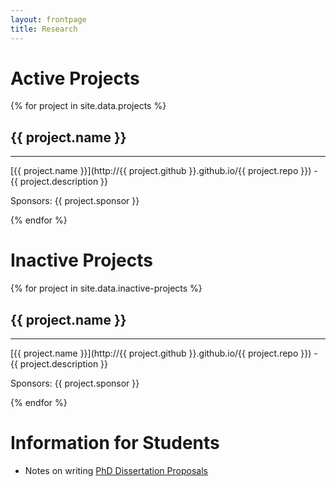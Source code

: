 ```yaml
---
layout: frontpage
title: Research
---
```


# Active Projects

{% for project in site.data.projects %}

## {{ project.name }}

---

[{{ project.name }}](http://{{ project.github }}.github.io/{{ project.repo }}) - {{ project.description }}

Sponsors: {{ project.sponsor }}

{% endfor %}

# Inactive Projects

{% for project in site.data.inactive-projects %}

## {{ project.name }}

---

[{{ project.name }}](http://{{ project.github }}.github.io/{{ project.repo }}) - {{ project.description }}

Sponsors: {{ project.sponsor }}

{% endfor %}

# Information for Students

* Notes on writing [PhD Dissertation Proposals](phd-proposal)
